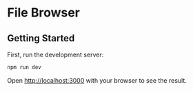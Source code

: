 # File Browser  

## Getting Started

First, run the development server:

```bash
npm run dev
```

Open [http://localhost:3000](http://localhost:3000) with your browser to see the result.
